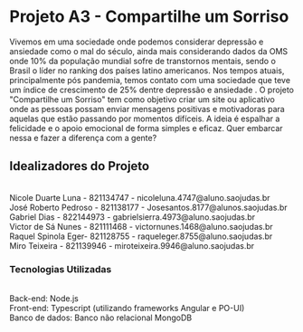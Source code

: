 # Projeto A3 - Compartilhe um Sorriso

Vivemos em uma sociedade onde podemos considerar depressão e ansiedade como o mal do século, ainda mais considerando dados da OMS onde 10% da população mundial sofre de transtornos mentais, sendo o Brasil o líder no ranking dos países latino americanos. Nos tempos atuais, principalmente pós pandemia, temos contato com uma sociedade que teve um índice de crescimento de 25% dentre depressão e ansiedade
.
O projeto "Compartilhe um Sorriso" tem como objetivo criar um site ou aplicativo onde as pessoas possam enviar mensagens positivas e motivadoras para aquelas que estão passando por momentos difíceis. A ideia é espalhar a felicidade e o apoio emocional de forma simples e eficaz. Quer embarcar nessa e fazer a diferença com a gente?

## Idealizadores do Projeto 
<br /> 
Nicole Duarte Luna - 821134747 - nicoleluna.4747@aluno.saojudas.br
<br /> 
José Roberto Pedroso - 821138177 - Josesantos.8177@alunos.saojudas.br 
<br /> 
Gabriel Dias - 822144973 - gabrielsierra.4973@aluno.saojudas.br
<br /> 
Victor de Sá Nunes - 821111468 - victornunes.1468@aluno.saojudas.br
<br /> 
Raquel Spinola Eger- 821128755 - raqueleger.8755@aluno.saojudas.br 
<br /> 
Miro Teixeira - 821139946 - miroteixeira.9946@aluno.saojudas.br

### Tecnologias Utilizadas

<br /> 
Back-end: Node.js
<br /> 
Front-end: Typescript (utilizando frameworks Angular e PO-UI)
<br /> 
Banco de dados: Banco não relacional MongoDB
